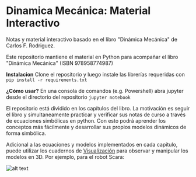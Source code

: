 # Dinamica Mecánica: Material Interactivo
Notas y material interactivo basado en el libro "Dinámica Mecánica" de Carlos F. Rodriguez.

Este repositorio mantiene el material en Python para acompañar el libro "Dinámica Mecánica" (ISBN 978958774987)

**Instalacion**
Clone el repositorio y luego instale las librerías requeridas con
`pip install -r requirements.txt`

**¿Cómo usar?**
En una consola de comandos (e.g. Powershell) abra jupyter desde el directorio del repositorio
`jupyter notebook`

El repositorio está dividido en los capítulos del libro. La motivación es seguir el libro y simultaneamente practicar y verificar sus notas de curso a través de ecuaciones simbólicas en python. Con esto podrá aprender los conceptos más fácilmente y desarrollar sus propios modelos dinámicos de forma simbólica.

Adicional a las ecuaciones y modelos implementados en cada capítulo, puede utilizar los cuadernos de [Visualización](Visualizacion) para observar y manipular los modelos en 3D. Por ejemplo, para el robot Scara:

![alt text](https://github.com/JonathanCamargo/Dinamica_Mecanica_Material_Interactivo/blob/main/Visualizacion/imgs/scara_animation.gif?raw=true)








